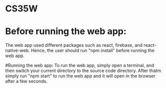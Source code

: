# CS35W

# Before running the web app:
The web app used different packages such as react, firebase, and react-native-web. 
Hence, the user should run "npm install" before running the web app. 

#Running the web app:
To run the web app, simply open a terminal, and then switch your current directory
to the source code directory. After thatm simply run "npm start" to run the web app
and it will open in the browser after a few seconds.
